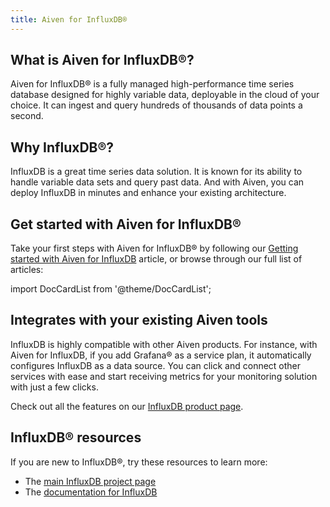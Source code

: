 ```yaml
---
title: Aiven for InfluxDB®
---
```


## What is Aiven for InfluxDB®?

Aiven for InfluxDB® is a fully managed high-performance time series
database designed for highly variable data, deployable in the cloud of
your choice. It can ingest and query hundreds of thousands of data
points a second.

## Why InfluxDB®?

InfluxDB is a great time series data solution. It is known for its
ability to handle variable data sets and query past data. And with
Aiven, you can deploy InfluxDB in minutes and enhance your existing
architecture.

## Get started with Aiven for InfluxDB®

Take your first steps with Aiven for InfluxDB® by following our
[Getting started with Aiven for InfluxDB](/docs/products/influxdb/get-started) article, or browse through our full list of articles:

import DocCardList from '@theme/DocCardList';

<DocCardList />

## Integrates with your existing Aiven tools

InfluxDB is highly compatible with other Aiven products. For instance,
with Aiven for InfluxDB, if you add Grafana® as a service plan, it
automatically configures InfluxDB as a data source. You can click and
connect other services with ease and start receiving metrics for your
monitoring solution with just a few clicks.

Check out all the features on our [InfluxDB product
page](https://aiven.io/influxdb).

## InfluxDB® resources

If you are new to InfluxDB®, try these resources to learn more:

-   The [main InfluxDB project page](https://influxdata.com/)
-   The [documentation for InfluxDB](https://docs.influxdata.com/)
